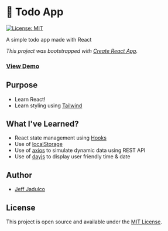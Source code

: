 # :memo: Todo App
[![License: MIT](https://img.shields.io/badge/License-MIT-blue.svg)](https://opensource.org/licenses/MIT)

A simple todo app made with React 

*This project was bootstrapped with [Create React App](https://github.com/facebook/create-react-app).*

### [View Demo](https://jeffjads.github.io/training-react-todo-app/)

## Purpose
- Learn React!
- Learn styling using [Tailwind](https://github.com/tailwindcss/tailwindcss)

## What I've Learned?
- React state management using [Hooks](https://reactjs.org/docs/hooks-intro.html)
- Use of [localStorage](https://developer.mozilla.org/en-US/docs/Web/API/Window/localStorage)
- Use of [axios](https://github.com/axios/axios) to simulate dynamic data using REST API
- Use of [dayjs](https://day.js.org/) to display user friendly time & date

## Author
- [Jeff Jadulco](https://github.com/jeffjads)

## License
This project is open source and available under the [MIT License](LICENSE).
